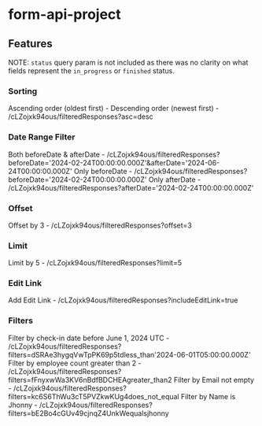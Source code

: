 # form-api-project

## Features

NOTE: `status` query param is not included as there was no clarity on what fields represent the `in_progress` or `finished` status.

### Sorting
Ascending order (oldest first) - 
Descending order (newest first) - /cLZojxk94ous/filteredResponses?asc=desc

### Date Range Filter
Both beforeDate & afterDate - /cLZojxk94ous/filteredResponses?beforeDate='2024-02-24T00:00:00.000Z'&afterDate='2024-06-24T00:00:00.000Z'
Only beforeDate - /cLZojxk94ous/filteredResponses?beforeDate='2024-02-24T00:00:00.000Z'
Only afterDate - /cLZojxk94ous/filteredResponses?afterDate='2024-02-24T00:00:00.000Z'

### Offset
Offset by 3 - /cLZojxk94ous/filteredResponses?offset=3

### Limit
Limit by 5 - /cLZojxk94ous/filteredResponses?limit=5

### Edit Link
Add Edit Link - /cLZojxk94ous/filteredResponses?includeEditLink=true

### Filters
Filter by check-in date before June 1, 2024 UTC - /cLZojxk94ous/filteredResponses?filters=dSRAe3hygqVwTpPK69p5tdless_than'2024-06-01T05:00:00.000Z'
Filter by employee count greater than 2 - /cLZojxk94ous/filteredResponses?filters=fFnyxwWa3KV6nBdfBDCHEAgreater_than2
Filter by Email not empty - /cLZojxk94ous/filteredResponses?filters=kc6S6ThWu3cT5PVZkwKUg4does_not_equal
Filter by Name is Jhonny - /cLZojxk94ous/filteredResponses?filters=bE2Bo4cGUv49cjnqZ4UnkWequalsjhonny